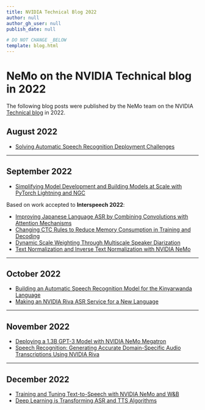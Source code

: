 ```yaml
---
title: NVIDIA Technical Blog 2022
author: null 
author_gh_user: null
publish_date: null

# DO NOT CHANGE _BELOW
template: blog.html
---
```


# NeMo on the NVIDIA Technical blog in 2022

The following blog posts were published by the NeMo team on the NVIDIA [Technical blog](https://developer.nvidia.com/blog) in 2022.

## August 2022

* [Solving Automatic Speech Recognition Deployment Challenges](https://developer.nvidia.com/blog/solving-automatic-speech-recognition-deployment-challenges/)

-----

## September 2022
* [Simplifying Model Development and Building Models at Scale with PyTorch Lightning and NGC](https://developer.nvidia.com/blog/simplifying-model-development-and-building-models-at-scale-with-pytorch-lightning-and-ngc/)

Based on work accepted to **Interspeech 2022**:

* [Improving Japanese Language ASR by Combining Convolutions with Attention Mechanisms](https://developer.nvidia.com/blog/improving-japanese-language-asr-by-combining-convolutions-with-attention-mechanisms/)
* [Changing CTC Rules to Reduce Memory Consumption in Training and Decoding](https://developer.nvidia.com/blog/changing-ctc-rules-to-reduce-memory-consumption-in-training-and-decoding/)
* [Dynamic Scale Weighting Through Multiscale Speaker Diarization](https://developer.nvidia.com/blog/dynamic-scale-weighting-through-multiscale-speaker-diarization/)
* [Text Normalization and Inverse Text Normalization with NVIDIA NeMo](https://developer.nvidia.com/blog/text-normalization-and-inverse-text-normalization-with-nvidia-nemo/)
-----

## October 2022

* [Building an Automatic Speech Recognition Model for the Kinyarwanda Language](https://developer.nvidia.com/blog/building-an-automatic-speech-recognition-model-for-the-kinyarwanda-language/)
* [Making an NVIDIA Riva ASR Service for a New Language](https://developer.nvidia.com/blog/making-an-nvidia-riva-asr-service-for-a-new-language/)

-----

## November 2022

* [Deploying a 1.3B GPT-3 Model with NVIDIA NeMo Megatron](https://developer.nvidia.com/blog/deploying-a-1-3b-gpt-3-model-with-nvidia-nemo-megatron/)
* [Speech Recognition: Generating Accurate Domain-Specific Audio Transcriptions Using NVIDIA Riva](https://developer.nvidia.com/blog/speech-recognition-generating-accurate-transcriptions-using-riva/)

-----

## December 2022

* [Training and Tuning Text-to-Speech with NVIDIA NeMo and W&B](https://speech-ai-workshop-nvidia.wandb.events/?promo=NV-12-08&tr=true)
* [Deep Learning is Transforming ASR and TTS Algorithms](https://developer.nvidia.com/blog/deep-learning-is-transforming-asr-and-tts-algorithms/)


